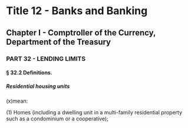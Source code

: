 
# Title 12 - Banks and Banking
## Chapter I - Comptroller of the Currency, Department of the Treasury
### PART 32 - LENDING LIMITS
#### § 32.2 Definitions.
##### Residential housing units

(x)mean:

(1) Homes (including a dwelling unit in a multi-family residential property such as a condominium or a cooperative);
